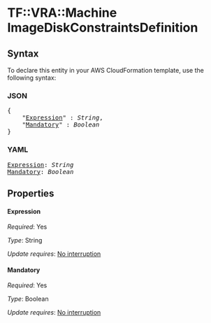# TF::VRA::Machine ImageDiskConstraintsDefinition

## Syntax

To declare this entity in your AWS CloudFormation template, use the following syntax:

### JSON

<pre>
{
    "<a href="#expression" title="Expression">Expression</a>" : <i>String</i>,
    "<a href="#mandatory" title="Mandatory">Mandatory</a>" : <i>Boolean</i>
}
</pre>

### YAML

<pre>
<a href="#expression" title="Expression">Expression</a>: <i>String</i>
<a href="#mandatory" title="Mandatory">Mandatory</a>: <i>Boolean</i>
</pre>

## Properties

#### Expression

_Required_: Yes

_Type_: String

_Update requires_: [No interruption](https://docs.aws.amazon.com/AWSCloudFormation/latest/UserGuide/using-cfn-updating-stacks-update-behaviors.html#update-no-interrupt)

#### Mandatory

_Required_: Yes

_Type_: Boolean

_Update requires_: [No interruption](https://docs.aws.amazon.com/AWSCloudFormation/latest/UserGuide/using-cfn-updating-stacks-update-behaviors.html#update-no-interrupt)

